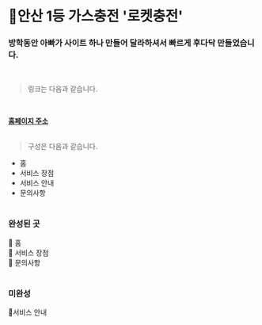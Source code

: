 # 💨안산 1등 가스충전 '로켓충전'

### 방학동안 아빠가 사이트 하나 만들어 달라하셔서 빠르게 후다닥 만들었습니다.
<br>

>링크는 다음과 같습니다.
<br>

**[홈페이지 주소](http://rocketgas.ga/)**
<br>
<br>
>구성은 다음과 같습니다.

* 홈
* 서비스 장점
* 서비스 안내
* 문의사항
<br><br>

### 완성된 곳<br>
🥇 홈<br>
🥇 서비스 장점<br>
🥇 문의사항
<br><br>

### 미완성<br>
🥈서비스 안내
